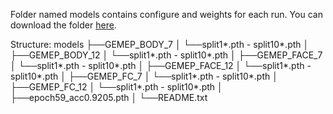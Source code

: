 Folder named models contains configure and weights for each run.
You can download the folder [here](https://drive.google.com/drive/folders/1uETkOhh2dc2-X1s5osFEv-wvb6cYPrey?usp=sharing).

Structure:
models
├──GEMEP_BODY_7
│   └──split1*.pth - split10*.pth
│
├──GEMEP_BODY_12
│   └──split1*.pth - split10*.pth
│
├──GEMEP_FACE_7
│   └──split1*.pth - split10*.pth
│
├──GEMEP_FACE_12
│   └──split1*.pth - split10*.pth
│
├──GEMEP_FC_7
│   └──split1*.pth - split10*.pth
│
├──GEMEP_FC_12
│   └──split1*.pth - split10*.pth
│
├──epoch59_acc0.9205.pth
│
└──README.txt